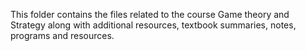 This folder contains the files related to the course Game theory and Strategy along with additional resources, textbook summaries, notes, programs and resources.
